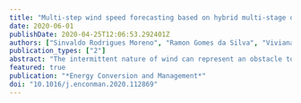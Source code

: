 ```yaml
---
title: "Multi-step wind speed forecasting based on hybrid multi-stage decomposition model and long short-term memory neural network"
date: 2020-06-01
publishDate: 2020-04-25T12:06:53.292401Z
authors: ["Sinvaldo Rodrigues Moreno", "Ramon Gomes da Silva", "Viviana Cocco Mariani", "Leandro dos Santos Coelho"]
publication_types: ["2"]
abstract: "The intermittent nature of wind can represent an obstacle to get reliable wind speed forecasting, thus many methods were developed to improve the accuracy, due to unstable behavior patterns and the presence of noise signal. In order to overcome this issue, a preprocessing step is desirable to provide more reliable data. Decomposition strategy is reported as the crucial component of this improving task of the wind speed forecasting. It can be applied as the first step or as a recurrent process, and normally the raw wind speed data is decomposed in several signal patterns. Based on this understanding, this paper proposed a combination of two signal decomposition strategies, known as variational mode decomposition (VMD) and singular spectral analysis (SSA), with modulation signal theory. The proposed decomposition approach is further coupled with a long short-term memory neural network (LSTM), the adaptive neuro-fuzzy system (ANFIS), echo state network (ESN), support vector regression (SVR) and Gaussian regression process (GRP) models resulting in new ensemble learning approaches. All results obtained through these ensembles are compared between them and demonstrated an error stabilization behavior, ability decomposing the wind speed into uncorrelated components, reducing the errors from one up to twelve steps-ahead forecasting. In general terms, the results indicate that ensembles learning framework are robust and reliable to applications in wind speed forecasting task."
featured: true
publication: "*Energy Conversion and Management*"
doi: "10.1016/j.enconman.2020.112869"
---
```



